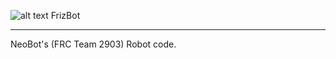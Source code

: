 ![alt text](http://i48.tinypic.com/jpkakz_th.png "NeoBot's Logo")
FrizBot
***
NeoBot's (FRC Team 2903) Robot code.

